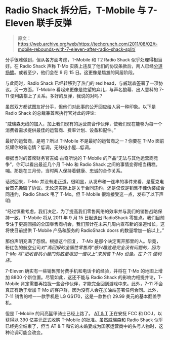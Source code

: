 # Radio Shack 拆分后，T-Mobile 与 7-Eleven 联手反弹

> 原文：<https://web.archive.org/web/https://techcrunch.com/2011/08/02/t-mobile-rebounds-with-7-eleven-after-radio-shack-split/>

分手很难做到，但从各方面考虑，T-Mobile 和 T2 Radio Shack 似乎处理得相当好。在 Radio Shack 声称 T-Mo 实质上违反了他们的协议条款后，两人已经[分道扬镳](https://web.archive.org/web/20230323204546/https://techcrunch.com/2011/07/26/radio-shack-boots-t-mobile-welcomes-verizon-with-open-arms/)。或者至少，他们会在 9 月 15 日。这更像是尴尬的同居阶段。

与此同时，Radio Shack 已经转移到了热门的 red head，与威瑞森签署了一项协议。另一方面，T-Mobile 看起来更像是绝望的弃儿，与声名狼藉、出人意料的 7-11 便利店搭上了关系。多好的反弹，我说的对吗？

虽然双方都试图友好分手，但他们对此事的公开回应给人另一种印象。以下是 Radio Shack 的总裁兼首席执行官对此的评论:

“威瑞森无线的加入，加上我们现有的运营商合作伙伴，使我们现在能够为每一个消费者需求提供最佳的运营商、费率计划、设备和配件。”

最好的运营商，是吧？所以 T-Mobile 不是最好的运营商之一？你要在 T-Mo 面前炫耀你的新恋情？低调，无线电小屋…低调。

根据当时的首席财务官吉姆·古奇所说的 T-Mobile 的产品“无法与其他运营商竞争”，你可以看出最近几个月 T-Mo 和 Radio Shack 之间的事情变得相当糟糕。嘣。那是在三月份，当时两人保持着健康、忠诚的合作关系。

话说回来，T-Mo 并没有走正道。很明显，从发布和一连串的事件来看，是夏克电台首先撕毁了协议。无论这实际上是关于合同违约，还是仅仅是销售不佳伪装成合同违约，Radio Shack 甩了 T-Mo。但 T-Mobile 很难接受这一点，发布了以下声明:

“经过慎重考虑，我们决定，为了提高我们零售网络的效率并与我们的销售战略保持一致，T-Mobile 将从 2011 年 9 月 15 日起退出 RadioShack 零售点。我们目前专注于更高回报的全国零售商机会，我们预计在未来几周内宣布新的渠道增长，这将使目前提供 T-Mobile 产品和服务的 RadioShack doors 的数量增加一倍以上。”

那份声明充满了怨恨。根据这个回复， *T-Mo* 是那个决定离开那里的人。毕竟，粉红色的航空公司*对“高回报的全国性零售商”感兴趣这是完全没有问题的，因为 T-Mo 将“把收音机小屋门的数量增加一倍以上”来销售 T-Mo 设备。在 7-11 便利店。*

7-Eleven 确实有一些销售预付费手机和电话卡的经验，并将在 T-Mo 的地图上增加 8800 个新位置。尽管如此，这还不能与 Radio Shack 的影响力相提并论，T-Mobile 肯定需要再拉拢一些合作伙伴，才能完全回到游戏中来。此外，7-11 不会真正有助于增加 T-Mo 的客户群，因为没有人会在加油站签署任何合同。此外，7-11 销售的唯一一款手机是 LG GS170，这是一款售价 29.99 美元的基本翻盖手机。

但是 T-Mobile 的闪亮盔甲骑士已经上路了。 [AT & T](https://web.archive.org/web/20230323204546/https://techcrunch.com/tag/at&t) 正在安抚 FCC 和 DOJ，以获得以 390 亿美元正式收购 T-Mobile 的批准。虽然威瑞森和 Radio Shack 似乎已经完全结束了，但当 AT & T 和它的未婚妻成为国家运营商中的头号人物时，这种论调可能会改变。